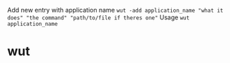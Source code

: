 Add new entry with application name
    ```
    wut -add application_name "what it does" "the command" "path/to/file if theres one"
    ```
Usage
    ```
    wut application_name
    ```
# wut
